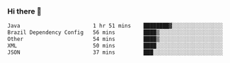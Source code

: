 ### Hi there 👋

<!--START_SECTION:waka-->

```txt
Java                       1 hr 51 mins    ████████▓░░░░░░░░░░░░░░░░   34.84 %
Brazil Dependency Config   56 mins         ████▒░░░░░░░░░░░░░░░░░░░░   17.61 %
Other                      54 mins         ████▒░░░░░░░░░░░░░░░░░░░░   17.17 %
XML                        50 mins         ████░░░░░░░░░░░░░░░░░░░░░   15.74 %
JSON                       37 mins         ███░░░░░░░░░░░░░░░░░░░░░░   11.89 %
```

<!--END_SECTION:waka-->

<!--
**jerry-shao/jerry-shao** is a ✨ _special_ ✨ repository because its `README.md` (this file) appears on your GitHub profile.

Here are some ideas to get you started:

- 🔭 I’m currently working on ...
- 🌱 I’m currently learning ...
- 👯 I’m looking to collaborate on ...
- 🤔 I’m looking for help with ...
- 💬 Ask me about ...
- 📫 How to reach me: ...
- 😄 Pronouns: ...
- ⚡ Fun fact: ...
-->
